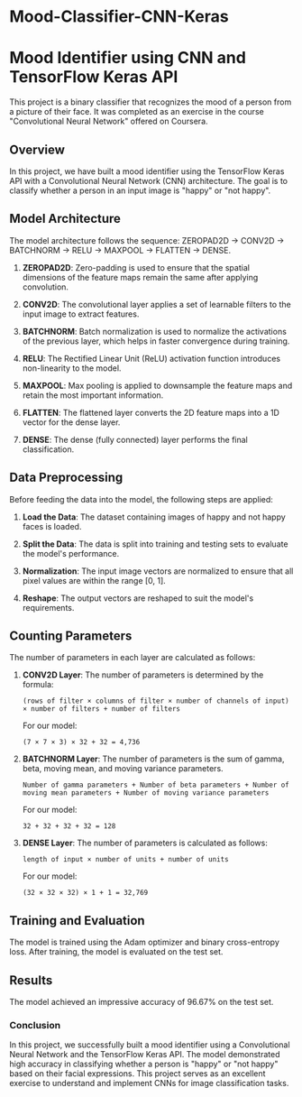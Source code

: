 # Mood-Classifier-CNN-Keras
# Mood Identifier using CNN and TensorFlow Keras API

This project is a binary classifier that recognizes the mood of a person from a picture of their face. It was completed as an exercise in the course "Convolutional Neural Network" offered on Coursera.

## Overview

In this project, we have built a mood identifier using the TensorFlow Keras API with a Convolutional Neural Network (CNN) architecture. The goal is to classify whether a person in an input image is "happy" or "not happy".

## Model Architecture

The model architecture follows the sequence: ZEROPAD2D -> CONV2D -> BATCHNORM -> RELU -> MAXPOOL -> FLATTEN -> DENSE.

1. **ZEROPAD2D**: Zero-padding is used to ensure that the spatial dimensions of the feature maps remain the same after applying convolution.

2. **CONV2D**: The convolutional layer applies a set of learnable filters to the input image to extract features.

3. **BATCHNORM**: Batch normalization is used to normalize the activations of the previous layer, which helps in faster convergence during training.

4. **RELU**: The Rectified Linear Unit (ReLU) activation function introduces non-linearity to the model.

5. **MAXPOOL**: Max pooling is applied to downsample the feature maps and retain the most important information.

6. **FLATTEN**: The flattened layer converts the 2D feature maps into a 1D vector for the dense layer.

7. **DENSE**: The dense (fully connected) layer performs the final classification.

## Data Preprocessing

Before feeding the data into the model, the following steps are applied:

1. **Load the Data**: The dataset containing images of happy and not happy faces is loaded.

2. **Split the Data**: The data is split into training and testing sets to evaluate the model's performance.

3. **Normalization**: The input image vectors are normalized to ensure that all pixel values are within the range [0, 1].

4. **Reshape**: The output vectors are reshaped to suit the model's requirements.

## Counting Parameters

The number of parameters in each layer are calculated as follows:

1. **CONV2D Layer**: The number of parameters is determined by the formula:
   ```
   (rows of filter × columns of filter × number of channels of input) × number of filters + number of filters
   ```
   For our model:
   ```
   (7 × 7 × 3) × 32 + 32 = 4,736
   ```

2. **BATCHNORM Layer**: The number of parameters is the sum of gamma, beta, moving mean, and moving variance parameters.
   ```
   Number of gamma parameters + Number of beta parameters + Number of moving mean parameters + Number of moving variance parameters
   ```
   For our model:
   ```
   32 + 32 + 32 + 32 = 128
   ```

3. **DENSE Layer**: The number of parameters is calculated as follows:
   ```
   length of input × number of units + number of units
   ```
   For our model:
   ```
   (32 × 32 × 32) × 1 + 1 = 32,769
   ```

## Training and Evaluation

The model is trained using the Adam optimizer and binary cross-entropy loss. After training, the model is evaluated on the test set.

## Results

The model achieved an impressive accuracy of 96.67% on the test set.

### Conclusion

In this project, we successfully built a mood identifier using a Convolutional Neural Network and the TensorFlow Keras API. The model demonstrated high accuracy in classifying whether a person is "happy" or "not happy" based on their facial expressions. This project serves as an excellent exercise to understand and implement CNNs for image classification tasks. 
